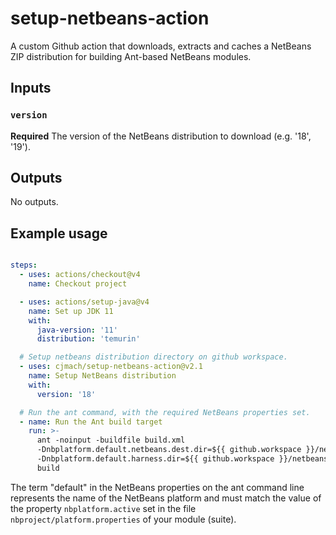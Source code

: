 # setup-netbeans-action
A custom Github action that downloads, extracts and caches a NetBeans 
ZIP distribution for building Ant-based NetBeans modules.

## Inputs

### `version`

**Required** The version of the NetBeans distribution to download (e.g. 
'18', '19').

## Outputs

No outputs.

## Example usage

```yaml

steps:
  - uses: actions/checkout@v4
    name: Checkout project

  - uses: actions/setup-java@v4
    name: Set up JDK 11
    with:
      java-version: '11'
      distribution: 'temurin'

  # Setup netbeans distribution directory on github workspace.
  - uses: cjmach/setup-netbeans-action@v2.1
    name: Setup NetBeans distribution
    with:
      version: '18'  

  # Run the ant command, with the required NetBeans properties set.
  - name: Run the Ant build target
    run: >-
      ant -noinput -buildfile build.xml
      -Dnbplatform.default.netbeans.dest.dir=${{ github.workspace }}/netbeans
      -Dnbplatform.default.harness.dir=${{ github.workspace }}/netbeans/harness
      build
```

The term "default" in the NetBeans properties on the ant command line 
represents the name of the NetBeans platform and must match the value of 
the property `nbplatform.active` set in the file `nbproject/platform.properties`
of your module (suite).
